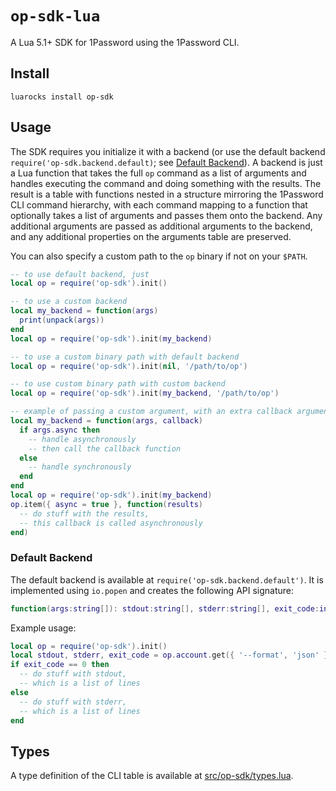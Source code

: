# `op-sdk-lua`

A Lua 5.1+ SDK for 1Password using the 1Password CLI.

## Install

```
luarocks install op-sdk
```

## Usage

The SDK requires you initialize it with a backend (or use the default backend `require('op-sdk.backend.default)`; see [Default Backend](#default-backend)). A backend is just a Lua function that takes the full `op` command as a list of
arguments and handles executing the command and doing something with the results. The result is a table with functions nested in a structure mirroring the 1Password CLI command hierarchy,
with each command mapping to a function that optionally takes a list of arguments and passes them onto the backend. Any additional arguments are passed as additional arguments to the backend,
and any additional properties on the arguments table are preserved.

You can also specify a custom path to the `op` binary if not on your `$PATH`.

```lua
-- to use default backend, just
local op = require('op-sdk').init()

-- to use a custom backend
local my_backend = function(args)
  print(unpack(args))
end
local op = require('op-sdk').init(my_backend)

-- to use a custom binary path with default backend
local op = require('op-sdk').init(nil, '/path/to/op')

-- to use custom binary path with custom backend
local op = require('op-sdk').init(my_backend, '/path/to/op')

-- example of passing a custom argument, with an extra callback argument
local my_backend = function(args, callback)
  if args.async then
    -- handle asynchronously
    -- then call the callback function
  else
    -- handle synchronously
  end
end
local op = require('op-sdk').init(my_backend)
op.item({ async = true }, function(results)
  -- do stuff with the results,
  -- this callback is called asynchronously
end)
```

### Default Backend

The default backend is available at `require('op-sdk.backend.default')`. It is implemented using `io.popen`
and creates the following API signature:

```lua
function(args:string[]): stdout:string[], stderr:string[], exit_code:int
```

Example usage:

```lua
local op = require('op-sdk').init()
local stdout, stderr, exit_code = op.account.get({ '--format', 'json' })
if exit_code == 0 then
  -- do stuff with stdout,
  -- which is a list of lines
else
  -- do stuff with stderr,
  -- which is a list of lines
end
```

## Types

A type definition of the CLI table is available at [src/op-sdk/types.lua](./src/op-sdk/types.lua).
